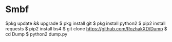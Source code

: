 # Smbf

  $pkg update && upgrade
  $ pkg install git
  $ pkg install python2
  $ pip2 install requests
  $ pip2 install bs4
  $ git clone https://github.com/RozhakXD/Dump
  $ cd Dump
  $ python2 dump.py
